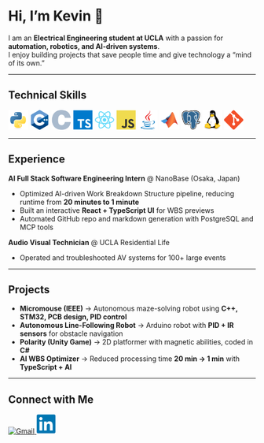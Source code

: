 # Hi, I’m Kevin 👋  

I am an **Electrical Engineering student at UCLA** with a passion for **automation, robotics, and AI-driven systems**.  
I enjoy building projects that save people time and give technology a “mind of its own.”  

---

## Technical Skills  

<p align="left">
  <img src="https://raw.githubusercontent.com/devicons/devicon/master/icons/python/python-original.svg" alt="Python" width="40" height="40"/>
  <img src="https://raw.githubusercontent.com/devicons/devicon/master/icons/cplusplus/cplusplus-original.svg" alt="C++" width="40" height="40"/>
  <img src="https://raw.githubusercontent.com/devicons/devicon/master/icons/c/c-original.svg" alt="C" width="40" height="40"/>
  <img src="https://raw.githubusercontent.com/devicons/devicon/master/icons/typescript/typescript-original.svg" alt="TypeScript" width="40" height="40"/>
  <img src="https://raw.githubusercontent.com/devicons/devicon/master/icons/react/react-original.svg" alt="React" width="40" height="40"/>
  <img src="https://raw.githubusercontent.com/devicons/devicon/master/icons/javascript/javascript-original.svg" alt="JavaScript" width="40" height="40"/>
  <img src="https://raw.githubusercontent.com/devicons/devicon/master/icons/java/java-original.svg" alt="Java" width="40" height="40"/>
  <img src="https://raw.githubusercontent.com/devicons/devicon/master/icons/matlab/matlab-original.svg" alt="MATLAB" width="40" height="40"/>
  <img src="https://raw.githubusercontent.com/devicons/devicon/master/icons/postgresql/postgresql-original.svg" alt="PostgreSQL" width="40" height="40"/>
  <img src="https://raw.githubusercontent.com/devicons/devicon/master/icons/linux/linux-original.svg" alt="Linux" width="40" height="40"/>
  <img src="https://raw.githubusercontent.com/devicons/devicon/master/icons/git/git-original.svg" alt="Git" width="40" height="40"/>
</p>  

---

## Experience  

**AI Full Stack Software Engineering Intern** @ NanoBase (Osaka, Japan)  
- Optimized AI-driven Work Breakdown Structure pipeline, reducing runtime from **20 minutes to 1 minute**  
- Built an interactive **React + TypeScript UI** for WBS previews  
- Automated GitHub repo and markdown generation with PostgreSQL and MCP tools  

**Audio Visual Technician** @ UCLA Residential Life  
- Operated and troubleshooted AV systems for 100+ large events  

---

## Projects  

- **Micromouse (IEEE)** → Autonomous maze-solving robot using **C++, STM32, PCB design, PID control**  
- **Autonomous Line-Following Robot** → Arduino robot with **PID + IR sensors** for obstacle navigation  
- **Polarity (Unity Game)** → 2D platformer with magnetic abilities, coded in **C#**  
- **AI WBS Optimizer** → Reduced processing time **20 min → 1 min** with **TypeScript + AI**  

---

## Connect with Me  

<p align="left">
  <a href="mailto:kevintran9250@ucla.edu">
    <img src="https://upload.wikimedia.org/wikipedia/commons/7/7e/Gmail_icon_%282020%29.svg" alt="Gmail" width="40" height="40"/>
  </a>
  <a href="https://www.linkedin.com/in/keevintraan2/">
    <img src="https://raw.githubusercontent.com/devicons/devicon/master/icons/linkedin/linkedin-original.svg" alt="LinkedIn" width="40" height="40"/>
  </a>
</p>

